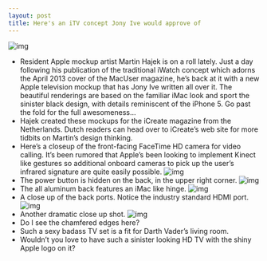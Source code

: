```yaml
---
layout: post
title: Here's an iTV concept Jony Ive would approve of
---
```

![img](http://media.idownloadblog.com/wp-content/uploads/2013/03/iTV-mockup-Martin-Hajek-002.jpg)
* Resident Apple mockup artist Martin Hajek is on a roll lately. Just a day following his publication of the traditional iWatch concept which adorns the April 2013 cover of the MacUser magazine, he’s back at it with a new Apple television mockup that has Jony Ive written all over it. The beautiful renderings are based on the familiar iMac look and sport the sinister black design, with details reminiscent of the iPhone 5. Go past the fold for the full awesomeness…
* Hajek created these mockups for the iCreate magazine from the Netherlands. Dutch readers can head over to iCreate’s web site for more tidbits on Martin’s design thinking.
* Here’s a closeup of the front-facing FaceTime HD camera for video calling. It’s been rumored that Apple’s been looking to implement Kinect like gestures so additional onboard cameras to pick up the user’s infrared signature are quite easily possible.
![img](http://media.idownloadblog.com/wp-content/uploads/2013/03/iTV-mockup-Martin-Hajek-001.jpg)
* The power button is hidden on the back, in the upper right corner.
![img](http://media.idownloadblog.com/wp-content/uploads/2013/03/iTV-mockup-Martin-Hajek-006.jpg)
* The all aluminum back features an iMac like hinge.
![img](http://media.idownloadblog.com/wp-content/uploads/2013/03/iTV-mockup-Martin-Hajek-003.jpg)
* A close up of the back ports. Notice the industry standard HDMI port.
![img](http://media.idownloadblog.com/wp-content/uploads/2013/03/iTV-mockup-Martin-Hajek-004.jpg)
* Another dramatic close up shot.
![img](http://media.idownloadblog.com/wp-content/uploads/2013/03/iTV-mockup-Martin-Hajek-005.jpg)
* Do I see the chamfered edges here?
* Such a sexy badass TV set is a fit for Darth Vader’s living room.
* Wouldn’t you love to have such a sinister looking HD TV with the shiny Apple logo on it?


